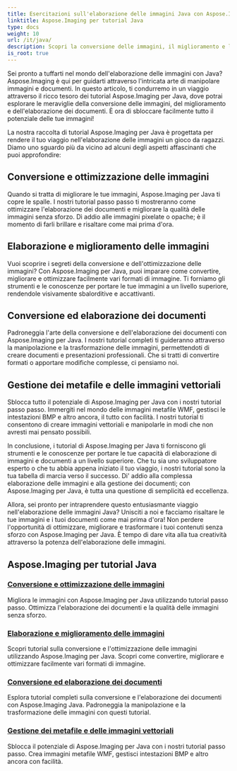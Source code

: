 ```yaml
---
title: Esercitazioni sull'elaborazione delle immagini Java con Aspose.Imaging
linktitle: Aspose.Imaging per tutorial Java
type: docs
weight: 10
url: /it/java/
description: Scopri la conversione delle immagini, il miglioramento e l'elaborazione dei documenti con Aspose.Imaging per Java. Ottimizza le immagini senza sforzo con i nostri tutorial.
is_root: true
---
```


Sei pronto a tuffarti nel mondo dell'elaborazione delle immagini con Java? Aspose.Imaging è qui per guidarti attraverso l'intricata arte di manipolare immagini e documenti. In questo articolo, ti condurremo in un viaggio attraverso il ricco tesoro dei tutorial Aspose.Imaging per Java, dove potrai esplorare le meraviglie della conversione delle immagini, del miglioramento e dell'elaborazione dei documenti. È ora di sbloccare facilmente tutto il potenziale delle tue immagini!

La nostra raccolta di tutorial Aspose.Imaging per Java è progettata per rendere il tuo viaggio nell'elaborazione delle immagini un gioco da ragazzi. Diamo uno sguardo più da vicino ad alcuni degli aspetti affascinanti che puoi approfondire:

## Conversione e ottimizzazione delle immagini

Quando si tratta di migliorare le tue immagini, Aspose.Imaging per Java ti copre le spalle. I nostri tutorial passo passo ti mostreranno come ottimizzare l'elaborazione dei documenti e migliorare la qualità delle immagini senza sforzo. Dì addio alle immagini pixelate o opache; è il momento di farli brillare e risaltare come mai prima d'ora.

## Elaborazione e miglioramento delle immagini

Vuoi scoprire i segreti della conversione e dell'ottimizzazione delle immagini? Con Aspose.Imaging per Java, puoi imparare come convertire, migliorare e ottimizzare facilmente vari formati di immagine. Ti forniamo gli strumenti e le conoscenze per portare le tue immagini a un livello superiore, rendendole visivamente sbalorditive e accattivanti.

## Conversione ed elaborazione dei documenti

Padroneggia l'arte della conversione e dell'elaborazione dei documenti con Aspose.Imaging per Java. I nostri tutorial completi ti guideranno attraverso la manipolazione e la trasformazione delle immagini, permettendoti di creare documenti e presentazioni professionali. Che si tratti di convertire formati o apportare modifiche complesse, ci pensiamo noi.

## Gestione dei metafile e delle immagini vettoriali

Sblocca tutto il potenziale di Aspose.Imaging per Java con i nostri tutorial passo passo. Immergiti nel mondo delle immagini metafile WMF, gestisci le intestazioni BMP e altro ancora, il tutto con facilità. I nostri tutorial ti consentono di creare immagini vettoriali e manipolarle in modi che non avresti mai pensato possibili.

In conclusione, i tutorial di Aspose.Imaging per Java ti forniscono gli strumenti e le conoscenze per portare le tue capacità di elaborazione di immagini e documenti a un livello superiore. Che tu sia uno sviluppatore esperto o che tu abbia appena iniziato il tuo viaggio, i nostri tutorial sono la tua tabella di marcia verso il successo. Di' addio alla complessa elaborazione delle immagini e alla gestione dei documenti; con Aspose.Imaging per Java, è tutta una questione di semplicità ed eccellenza.

Allora, sei pronto per intraprendere questo entusiasmante viaggio nell'elaborazione delle immagini Java? Unisciti a noi e facciamo risaltare le tue immagini e i tuoi documenti come mai prima d'ora! Non perdere l'opportunità di ottimizzare, migliorare e trasformare i tuoi contenuti senza sforzo con Aspose.Imaging per Java. È tempo di dare vita alla tua creatività attraverso la potenza dell'elaborazione delle immagini.

## Aspose.Imaging per tutorial Java
### [Conversione e ottimizzazione delle immagini](./image-conversion-and-optimization/)
Migliora le immagini con Aspose.Imaging per Java utilizzando tutorial passo passo. Ottimizza l'elaborazione dei documenti e la qualità delle immagini senza sforzo.
### [Elaborazione e miglioramento delle immagini](./image-processing-and-enhancement/)
Scopri tutorial sulla conversione e l'ottimizzazione delle immagini utilizzando Aspose.Imaging per Java. Scopri come convertire, migliorare e ottimizzare facilmente vari formati di immagine.
### [Conversione ed elaborazione dei documenti](./document-conversion-and-processing/)
Esplora tutorial completi sulla conversione e l'elaborazione dei documenti con Aspose.Imaging Java. Padroneggia la manipolazione e la trasformazione delle immagini con questi tutorial.
### [Gestione dei metafile e delle immagini vettoriali](./metafile-and-vector-image-handling/)
Sblocca il potenziale di Aspose.Imaging per Java con i nostri tutorial passo passo. Crea immagini metafile WMF, gestisci intestazioni BMP e altro ancora con facilità.